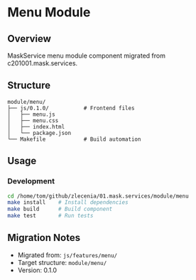 # Menu Module

## Overview
MaskService menu module component migrated from c201001.mask.services.

## Structure
```
module/menu/
├── js/0.1.0/           # Frontend files
│   ├── menu.js
│   ├── menu.css
│   ├── index.html
│   └── package.json
└── Makefile            # Build automation
```

## Usage

### Development
```bash
cd /home/tom/github/zlecenia/01.mask.services/module/menu
make install    # Install dependencies
make build      # Build component
make test       # Run tests
```

## Migration Notes
- Migrated from: `js/features/menu/`
- Target structure: `module/menu/`
- Version: 0.1.0
